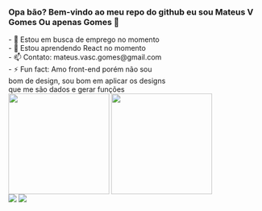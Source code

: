 ### Opa bão? Bem-vindo ao meu repo do github eu sou Mateus V Gomes Ou apenas Gomes 👋

<div>
- 🔭 Estou em busca de emprego no momento</br>
- 🌱 Estou aprendendo React no momento</br>
- 📫 Contato: mateus.vasc.gomes@gmail.com</br>
- ⚡ Fun fact: Amo front-end porém não sou </br> bom de design, sou bom em aplicar os designs</br>que me são dados e gerar funções</br>
</div>
<div>
<img height="200vh" align="center" src="https://github-readme-stats.vercel.app/api?username=MateusVGomes&show_icons=true&theme=dracula"/>
<img height="200vh" align="center" src="https://github-readme-stats.vercel.app/api/top-langs/?username=MateusVGomes&hide_progress=false"/>
</div>
<div>
<a href='mailto:mateus.vasc.gomes@gmail.com'><img src="https://img.shields.io/badge/Gmail-D14836?style=for-the-badge&logo=gmail&logoColor=white" target="_blank"/></a>
<a href='https://img.shields.io/badge/LinkedIn-0077B5?style=for-the-badge&logo=linkedin&logoColor=white' target="_blank"><img src="https://www.linkedin.com/in/mateus-v-gomes-54027223b/" /></a>
<a href=''target="_blank"></a>


</div>
